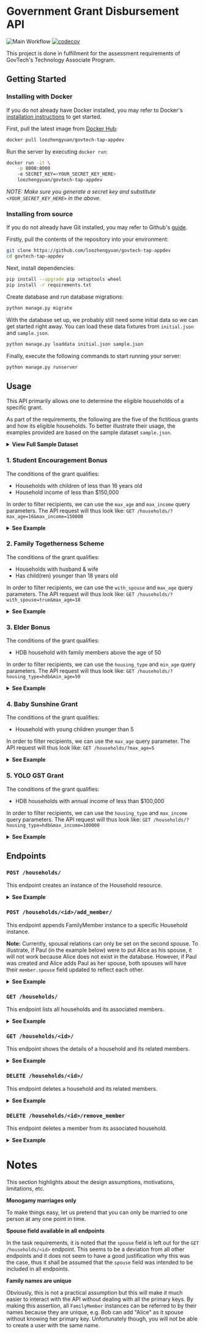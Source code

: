 # Government Grant Disbursement API

![Main Workflow](https://github.com/loozhengyuan/govtech-tap-appdev/workflows/Main%20Workflow/badge.svg) [![codecov](https://codecov.io/gh/loozhengyuan/govtech-tap-appdev/branch/master/graph/badge.svg?token=DUHFG0bfko)](https://codecov.io/gh/loozhengyuan/govtech-tap-appdev)

This project is done in fulfillment for the assessment requirements of GovTech's Technology Associate Program.

## Getting Started

### Installing with Docker

If you do not already have Docker installed, you may refer to Docker's [installation instructions](https://docs.docker.com/install/) to get started.

First, pull the latest image from [Docker Hub](https://hub.docker.com/r/loozhengyuan/govtech-tap-appdev):

```sh
docker pull loozhengyuan/govtech-tap-appdev
```

Run the server by executing `docker run`:

```sh
docker run -it \
    -p 8000:8000
    -e SECRET_KEY=<YOUR_SECRET_KEY_HERE>
    loozhengyuan/govtech-tap-appdev
```

_NOTE: Make sure you generate a secret key and substitute `<YOUR_SECRET_KEY_HERE>` in the above._

### Installing from source

If you do not already have Git installed, you may refer to Github's [guide](https://help.github.com/en/github/getting-started-with-github/set-up-git).

Firstly, pull the contents of the repository into your environment:

```sh
git clone https://github.com/loozhengyuan/govtech-tap-appdev
cd govtech-tap-appdev
```

Next, install dependencies:

```sh
pip install --upgrade pip setuptools wheel
pip install -r requirements.txt
```

Create database and run database migrations:

```sh
python manage.py migrate
```

With the database set up, we probably still need some initial data so we can get started right away. You can load these data fixtures from `initial.json` and `sample.json`.

```sh
python manage.py loaddata initial.json sample.json
```

Finally, execute the following commands to start running your server:

```sh
python manage.py runserver
```

## Usage

This API primarily allows one to determine the eligible households of a specific grant.

As part of the requirements, the following are the five of the fictitious grants and how its eligible households.
To better illustrate their usage, the examples provided are based on the sample dataset `sample.json`.

<details>
<summary><b>View Full Sample Dataset</b></summary>

```jsonc
[
    {
        "id": 1,
        "housing_type": "Landed",
        "members": [
            {
                "id": 1,
                "name": "Paul Tan",
                "gender": "Male",
                "marital_status": "Single",
                "spouse": null,
                "occupation_type": "Employed",
                "annual_income": 10000,
                "dob": "2010-01-01",
                "household": 1
            }
        ]
    },
    {
        "id": 2,
        "housing_type": "HDB",
        "members": [
            {
                "id": 2,
                "name": "John Doe",
                "gender": "Male",
                "marital_status": "Married",
                "spouse": "Mary Doe",
                "occupation_type": "Employed",
                "annual_income": 88000,
                "dob": "1980-01-01",
                "household": 2
            },
            {
                "id": 3,
                "name": "Mary Doe",
                "gender": "Female",
                "marital_status": "Married",
                "spouse": "John Doe",
                "occupation_type": "Employed",
                "annual_income": 88000,
                "dob": "2010-01-01",
                "household": 2
            }
        ]
    },
    {
        "id": 3,
        "housing_type": "HDB",
        "members": [
            {
                "id": 4,
                "name": "Tan Ah Kow",
                "gender": "Male",
                "marital_status": "Single",
                "spouse": null,
                "occupation_type": "Employed",
                "annual_income": 10000,
                "dob": "1960-01-01",
                "household": 3
            }
        ]
    },
    {
        "id": 4,
        "housing_type": "HDB",
        "members": [
            {
                "id": 5,
                "name": "Linus Torvalds",
                "gender": "Male",
                "marital_status": "Single",
                "spouse": null,
                "occupation_type": "Employed",
                "annual_income": 200000,
                "dob": "2019-01-01",
                "household": 4
            }
        ]
    }
]
```

</details>

### 1. Student Encouragement Bonus

The conditions of the grant qualifies:
- Households with children of less than 16 years old
- Household income of less than $150,000

In order to filter recipients, we can use the `max_age` and `max_income` query parameters.
The API request will thus look like: `GET /households/?max_age=16&max_income=150000`

<details>
<summary><b>See Example</b></summary>

```sh
curl '127.0.0.1:8000/households/?max_age=16&max_income=150000' \
    -H 'Accept: application/json; indent=4' \
    -X GET
```
```jsonc
[
    {
        "id": 1,
        "housing_type": "Landed",
        "members": [
            {
                "id": 1,
                "name": "Paul Tan",
                "gender": "Male",
                "marital_status": "Single",
                "spouse": null,
                "occupation_type": "Employed",
                "annual_income": 10000,         // max_income=150000
                "dob": "2010-01-01",            // max_age=16
                "household": 1
            }
        ]
    }
]
```

</details>

### 2. Family Togetherness Scheme

The conditions of the grant qualifies:
- Households with husband & wife
- Has child(ren) younger than 18 years old

In order to filter recipients, we can use the `with_spouse` and `max_age` query parameters.
The API request will thus look like: `GET /households/?with_spouse=true&max_age=18`

<details>
<summary><b>See Example</b></summary>

```sh
curl '127.0.0.1:8000/households/?with_spouse=true&max_age=18' \
    -H 'Accept: application/json; indent=4' \
    -X GET
```
```jsonc
[
    {
        "id": 2,
        "housing_type": "HDB",
        "members": [
            {
                "id": 2,
                "name": "John Doe",
                "gender": "Male",
                "marital_status": "Married",
                "spouse": "Mary Doe",           // with_spouse=true
                "occupation_type": "Employed",
                "annual_income": 88000,
                "dob": "1980-01-01",
                "household": 2
            },
            {
                "id": 3,
                "name": "Mary Doe",
                "gender": "Female",
                "marital_status": "Married",
                "spouse": "John Doe",           // with_spouse=true
                "occupation_type": "Employed",
                "annual_income": 88000,
                "dob": "2010-01-01",            // max_age=18
                "household": 2
            }
        ]
    }
]
```

</details>

### 3. Elder Bonus

The conditions of the grant qualifies:
- HDB household with family members above the age of 50

In order to filter recipients, we can use the `housing_type` and `min_age` query parameters.
The API request will thus look like: `GET /households/?housing_type=hdb&min_age=50`

<details>
<summary><b>See Example</b></summary>

```sh
curl '127.0.0.1:8000/households/?housing_type=hdb&min_age=50' \
    -H 'Accept: application/json; indent=4' \
    -X GET
```
```jsonc
[
    {
        "id": 3,
        "housing_type": "HDB",                  // housing_type=hdb
        "members": [
            {
                "id": 4,
                "name": "Tan Ah Kow",
                "gender": "Male",
                "marital_status": "Single",
                "spouse": null,
                "occupation_type": "Employed",
                "annual_income": 10000,
                "dob": "1960-01-01",            // min_age=50
                "household": 3
            }
        ]
    }
]
```

</details>

### 4. Baby Sunshine Grant

The conditions of the grant qualifies:
- Household with young children younger than 5

In order to filter recipients, we can use the `max_age` query parameter.
The API request will thus look like: `GET /households/?max_age=5`

<details>
<summary><b>See Example</b></summary>

```sh
curl '127.0.0.1:8000/households/?max_age=5' \
    -H 'Accept: application/json; indent=4' \
    -X GET
```
```jsonc
[
    {
        "id": 4,
        "housing_type": "HDB",
        "members": [
            {
                "id": 5,
                "name": "Linus Torvalds",
                "gender": "Male",
                "marital_status": "Single",
                "spouse": null,
                "occupation_type": "Employed",
                "annual_income": 200000,
                "dob": "2019-01-01",            // max_age=5
                "household": 4
            }
        ]
    }
]
```

</details>

### 5. YOLO GST Grant

The conditions of the grant qualifies:
- HDB households with annual income of less than $100,000

In order to filter recipients, we can use the `housing_type` and `max_income` query parameters.
The API request will thus look like: `GET /households/?housing_type=hdb&max_income=100000`

<details>
<summary><b>See Example</b></summary>

```sh
curl '127.0.0.1:8000/households/?housing_type=hdb&max_income=100000' \
    -H 'Accept: application/json; indent=4' \
    -X GET
```
```jsonc
[
    {
        "id": 3,
        "housing_type": "HDB",                  // housing_type=hdb
        "members": [
            {
                "id": 4,
                "name": "Tan Ah Kow",
                "gender": "Male",
                "marital_status": "Single",
                "spouse": null,
                "occupation_type": "Employed",
                "annual_income": 10000,         // max_income=100000
                "dob": "1960-01-01",
                "household": 3
            }
        ]
    }
]
```

</details>

## Endpoints

### `POST /households/`

This endpoint creates an instance of the Household resource.

<details>
<summary><b>See Example</b></summary>

```sh
curl 127.0.0.1:8000/households/ \
    -H 'Content-Type: application/json' \
    -H 'Accept: application/json; indent=4' \
    -X POST \
    -d '{"housing_type":"Landed"}'
```
```jsonc
{
    "id": 1,
    "housing_type": "Landed",
    "members": []
}
```

</details>

### `POST /households/<id>/add_member/`

This endpoint appends FamilyMember instance to a specific Household instance.

**Note:** Currently, spousal relations can only be set on the second spouse. To illustrate, if Paul (in the example below) were to put Alice as his spouse, it will not work because Alice does not exist in the database. However, if Paul was created and Alice adds Paul as her spouse, both spouses will have their `member.spouse` field updated to reflect each other.

<details>
<summary><b>See Example</b></summary>

```sh
curl 127.0.0.1:8000/households/1/add_member/ \
    -H 'Content-Type: application/json' \
    -H 'Accept: application/json; indent=4' \
    -X POST \
    -d '{"name":"Paul Tan","gender":"Male","marital_status":"Single","spouse":null,"occupation_type":"Employed","annual_income":10000,"dob":"2010-01-01"}'
```
```jsonc
{
    "id": 1,
    "name": "Paul Tan",
    "gender": "Male",
    "marital_status": "Single",
    "spouse": null,
    "occupation_type": "Employed",
    "annual_income": 10000,
    "dob": "2010-01-01",
    "household": 1
}
```

</details>

### `GET /households/`

This endpoint lists all households and its associated members.

<details>
<summary><b>See Example</b></summary>

```sh
curl 127.0.0.1:8000/households/ \
    -H 'Accept: application/json; indent=4' \
    -X GET
```
```jsonc
[
    {
        "id": 1,
        "housing_type": "Landed",
        "members": [
            {
                "id": 1,
                "name": "Paul Tan",
                "gender": "Male",
                "marital_status": "Single",
                "spouse": null,
                "occupation_type": "Employed",
                "annual_income": 10000,
                "dob": "2010-01-01",
                "household": 1
            }
        ]
    }
]
```

</details>

### `GET /households/<id>/`

This endpoint shows the details of a household and its related members.

<details>
<summary><b>See Example</b></summary>

```sh
curl 127.0.0.1:8000/households/1/ \
    -H 'Accept: application/json; indent=4' \
    -X GET
```
```jsonc
{
    "id": 1,
    "housing_type": "Landed",
    "members": [
        {
            "id": 1,
            "name": "Paul Tan",
            "gender": "Male",
            "marital_status": "Single",
            "spouse": null,
            "occupation_type": "Employed",
            "annual_income": 10000,
            "dob": "2010-01-01",
            "household": 1
        }
    ]
}
```

</details>

### `DELETE /households/<id>/`

This endpoint deletes a household and its related members.

<details>
<summary><b>See Example</b></summary>

```sh
curl 127.0.0.1:8000/households/1/ \
    -H 'Content-Type: application/json' \
    -H 'Accept: application/json; indent=4' \
    -X DELETE
```

_NOTE: This endpoint has no API response: `HTTP 204 NO CONTENT`_

</details>

### `DELETE /households/<id>/remove_member`

This endpoint deletes a member from its associated household.

<details>
<summary><b>See Example</b></summary>

```sh
curl 127.0.0.1:8000/households/1/remove_member/ \
    -H 'Content-Type: application/json' \
    -H 'Accept: application/json; indent=4' \
    -X DELETE \
    -d '{"name":"Paul Tan","gender":"Male","marital_status":"Single","spouse":null,"occupation_type":"Employed","annual_income":10000,"dob":"2010-01-01"}'
```

_NOTE: This endpoint has no API response: `HTTP 204 NO CONTENT`_

</details>

# Notes

This section highlights about the design assumptions, motivations, limitations, etc.

**Monogamy marriages only**

To make things easy, let us pretend that you can only be married to one person at any one point in time.

**Spouse field available in all endpoints**

In the task requirements, it is noted that the `spouse` field is left out for the `GET /households/<id>` endpoint.
This seems to be a deviation from all other endpoints and it does not seem to have a good justification why this was the case,
thus it shall be assumed that the `spouse` field was intended to be included in all endpoints.

**Family names are unique**

Obviously, this is not a practical assumption but this will make it much easier to interact with the API without dealing with all the primary keys.
By making this assertion, all `FamilyMember` instances can be referred to by their names because they are unique, e.g. Bob can add "Alice" as it spouse
without knowing her primary key. Unfortunately though, you will not be able to create a user with the same name.
